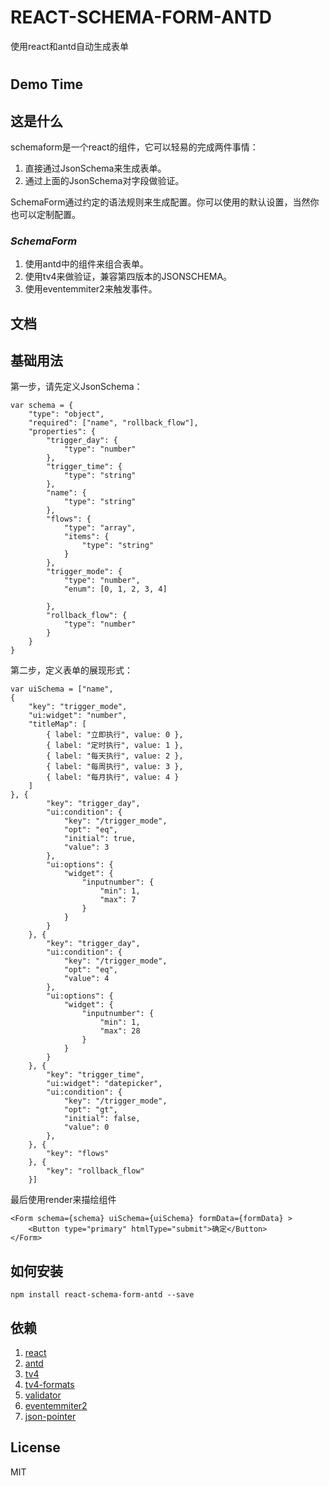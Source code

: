 # REACT-SCHEMA-FORM-ANTD

使用react和antd自动生成表单
#
## Demo Time

## 这是什么
schemaform是一个react的组件，它可以轻易的完成两件事情：
1. 直接通过JsonSchema来生成表单。 
2. 通过上面的JsonSchema对字段做验证。

SchemaForm通过约定的语法规则来生成配置。你可以使用的默认设置，当然你也可以定制配置。

### *SchemaForm*
1. 使用antd中的组件来组合表单。
2. 使用tv4来做验证，兼容第四版本的JSONSCHEMA。
3. 使用eventemmiter2来触发事件。

## 文档

## 基础用法
第一步，请先定义JsonSchema：
```
var schema = {
    "type": "object",
    "required": ["name", "rollback_flow"],
    "properties": {
        "trigger_day": {
            "type": "number"
        },
        "trigger_time": {
            "type": "string"
        },
        "name": {
            "type": "string"
        },
        "flows": {
            "type": "array",
            "items": {
                "type": "string"
            }
        },
        "trigger_mode": {
            "type": "number",
            "enum": [0, 1, 2, 3, 4]

        },
        "rollback_flow": {
            "type": "number"
        }
    }
}
```
第二步，定义表单的展现形式：
```
var uiSchema = ["name", 
{
    "key": "trigger_mode",
    "ui:widget": "number",
    "titleMap": [
        { label: "立即执行", value: 0 },
        { label: "定时执行", value: 1 },
        { label: "每天执行", value: 2 },
        { label: "每周执行", value: 3 },
        { label: "每月执行", value: 4 }
    ]
}, {
        "key": "trigger_day",
        "ui:condition": {
            "key": "/trigger_mode",
            "opt": "eq",
            "initial": true,
            "value": 3
        },
        "ui:options": {
            "widget": {
                "inputnumber": {
                    "min": 1,
                    "max": 7
                }
            }
        }
    }, {
        "key": "trigger_day",
        "ui:condition": {
            "key": "/trigger_mode",
            "opt": "eq",
            "value": 4
        },
        "ui:options": {
            "widget": {
                "inputnumber": {
                    "min": 1,
                    "max": 28
                }
            }
        }
    }, {
        "key": "trigger_time",
        "ui:widget": "datepicker",
        "ui:condition": {
            "key": "/trigger_mode",
            "opt": "gt",
            "initial": false,
            "value": 0
        },
    }, {
        "key": "flows"
    }, {
        "key": "rollback_flow"
    }]
```

最后使用render来描绘组件
```
<Form schema={schema} uiSchema={uiSchema} formData={formData} >
    <Button type="primary" htmlType="submit">确定</Button>
</Form>
```

## 如何安装

```
npm install react-schema-form-antd --save
```

## 依赖
1. [react](https://github.com/facebook/react)
2. [antd](https://github.com/ant-design/ant-design)
3. [tv4](https://github.com/geraintluff/tv4)
4. [tv4-formats](https://github.com/ikr/tv4-formats)
5. [validator](https://github.com/chriso/validator.js)
6. [eventemmiter2](https://github.com/asyncly/EventEmitter2)
7. [json-pointer](https://github.com/manuelstofer/json-pointer)

## License
MIT